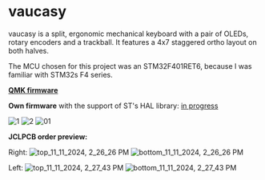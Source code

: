 # vaucasy
vaucasy is a split, ergonomic mechanical keyboard with a pair of OLEDs, rotary encoders and a trackball. It features a 4x7 staggered ortho layout on both halves.

The MCU chosen for this project was an STM32F401RET6, because I was familiar with STM32s F4 series.

[**QMK firmware**](https://github.com/engemkeres/qmk_firmware/tree/master/keyboards/vaucasy)

**Own firmware** with the support of ST's HAL library: [in progress](https://github.com/engemkeres/vaucasy_firmware)

![1](https://github.com/user-attachments/assets/7917d824-a787-4249-a115-28e945eb81ce)
![2](https://github.com/user-attachments/assets/f8366ed5-6a11-4206-b333-5a028b618ce8)
![01](https://github.com/user-attachments/assets/dff995dc-dcab-41c4-a15a-86fd5dc9f656)

**JCLPCB order preview:**

Right:
![top_11_11_2024, 2_26_26 PM](https://github.com/user-attachments/assets/0aa5b8d3-0043-4430-8b81-79b0a3e12a67)
![bottom_11_11_2024, 2_26_26 PM](https://github.com/user-attachments/assets/9c443553-1f1d-407c-8abd-e2f12608ac36)

Left:
![top_11_11_2024, 2_27_43 PM](https://github.com/user-attachments/assets/da3a6ef6-5563-4265-84ec-13531e384e9c)
![bottom_11_11_2024, 2_27_43 PM](https://github.com/user-attachments/assets/f3a5a4a8-a16b-4ffe-a0b5-1e58fdcbf2f4)

